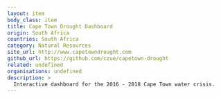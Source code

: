 ```yaml
---
layout: item
body_class: item
title: Cape Town Drought Dashboard
origin: South Africa
countries: South Africa
category: Natural Resources
site_url: http://www.capetowndrought.com
github_url: https://github.com/czue/capetown-drought
related: undefined
organisations: undefined
description: >
  Interactive dashboard for the 2016 - 2018 Cape Town water crisis.
---
```

